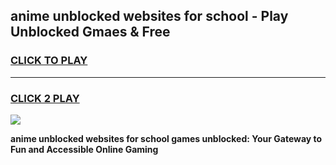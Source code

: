 
## anime unblocked websites for school - Play Unblocked Gmaes & Free
<h3>
<a href="https://news.freeplayer.one?title=anime_unblocked_websites_for_school&ref=23F">CLICK TO PLAY</a></h3>
<hr>

<h3>
<a href="https://news.freeplayer.one?title=anime_unblocked_websites_for_school&ref=23F">CLICK 2 PLAY</a>
  
</h3>

<a href="https://news.freeplayer.one?title=anime_unblocked_websites_for_school&ref=23F/"><img src="https://clearcache.store/games.png"></a>


**anime unblocked websites for school games unblocked: Your Gateway to Fun and Accessible Online Gaming**
